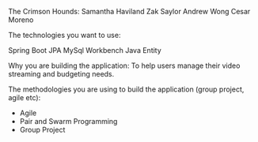 The Crimson Hounds:
Samantha Haviland
Zak Saylor
Andrew Wong
Cesar Moreno

The technologies you want to use:

Spring Boot
JPA
MySql Workbench
Java
Entity

Why you are building the application:
To help users manage their video streaming and budgeting needs.

The methodologies you are using to build the application (group project, agile etc):
* Agile
* Pair and Swarm Programming
* Group Project
